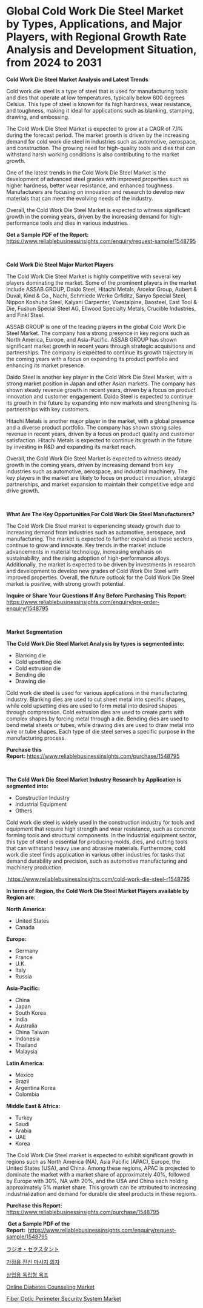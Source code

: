 <p><h1>Global Cold Work Die Steel Market by Types, Applications, and Major Players, with Regional Growth Rate Analysis and Development Situation, from 2024 to 2031</h1></p><p><strong>Cold Work Die Steel Market Analysis and Latest Trends</strong></p>
<p><p>Cold work die steel is a type of steel that is used for manufacturing tools and dies that operate at low temperatures, typically below 600 degrees Celsius. This type of steel is known for its high hardness, wear resistance, and toughness, making it ideal for applications such as blanking, stamping, drawing, and embossing.</p><p>The Cold Work Die Steel Market is expected to grow at a CAGR of 7.1% during the forecast period. The market growth is driven by the increasing demand for cold work die steel in industries such as automotive, aerospace, and construction. The growing need for high-quality tools and dies that can withstand harsh working conditions is also contributing to the market growth.</p><p>One of the latest trends in the Cold Work Die Steel Market is the development of advanced steel grades with improved properties such as higher hardness, better wear resistance, and enhanced toughness. Manufacturers are focusing on innovation and research to develop new materials that can meet the evolving needs of the industry.</p><p>Overall, the Cold Work Die Steel Market is expected to witness significant growth in the coming years, driven by the increasing demand for high-performance tools and dies in various industries.</p></p>
<p><strong>Get a Sample PDF of the Report:&nbsp;</strong> <a href="https://www.reliablebusinessinsights.com/enquiry/request-sample/1548795">https://www.reliablebusinessinsights.com/enquiry/request-sample/1548795</a></p>
<p>&nbsp;</p>
<p><strong>Cold Work Die Steel Major Market Players</strong></p>
<p><p>The Cold Work Die Steel Market is highly competitive with several key players dominating the market. Some of the prominent players in the market include ASSAB GROUP, Daido Steel, Hitachi Metals, Arcelor Group, Aubert & Duval, Kind & Co., Nachi, Schmiede Werke Grfiditz, Sanyo Special Steel, Nippon Koshuha Steel, Kalyani Carpenter, Voestalpine, Baosteel, East Tool & Die, Fushun Special Steel AG, Ellwood Specialty Metals, Crucible Industries, and Finkl Steel.</p><p>ASSAB GROUP is one of the leading players in the global Cold Work Die Steel Market. The company has a strong presence in key regions such as North America, Europe, and Asia-Pacific. ASSAB GROUP has shown significant market growth in recent years through strategic acquisitions and partnerships. The company is expected to continue its growth trajectory in the coming years with a focus on expanding its product portfolio and enhancing its market presence.</p><p>Daido Steel is another key player in the Cold Work Die Steel Market, with a strong market position in Japan and other Asian markets. The company has shown steady revenue growth in recent years, driven by a focus on product innovation and customer engagement. Daido Steel is expected to continue its growth in the future by expanding into new markets and strengthening its partnerships with key customers.</p><p>Hitachi Metals is another major player in the market, with a global presence and a diverse product portfolio. The company has shown strong sales revenue in recent years, driven by a focus on product quality and customer satisfaction. Hitachi Metals is expected to continue its growth in the future by investing in R&D and expanding its market reach.</p><p>Overall, the Cold Work Die Steel Market is expected to witness steady growth in the coming years, driven by increasing demand from key industries such as automotive, aerospace, and industrial machinery. The key players in the market are likely to focus on product innovation, strategic partnerships, and market expansion to maintain their competitive edge and drive growth.</p></p>
<p>&nbsp;</p>
<p><strong>What Are The Key Opportunities For Cold Work Die Steel Manufacturers?</strong></p>
<p><p>The Cold Work Die Steel market is experiencing steady growth due to increasing demand from industries such as automotive, aerospace, and manufacturing. The market is expected to further expand as these sectors continue to grow and innovate. Key trends in the market include advancements in material technology, increasing emphasis on sustainability, and the rising adoption of high-performance alloys. Additionally, the market is expected to be driven by investments in research and development to develop new grades of Cold Work Die Steel with improved properties. Overall, the future outlook for the Cold Work Die Steel market is positive, with strong growth potential.</p></p>
<p><strong>Inquire or Share Your Questions If Any Before Purchasing This Report:</strong> <a href="https://www.reliablebusinessinsights.com/enquiry/pre-order-enquiry/1548795">https://www.reliablebusinessinsights.com/enquiry/pre-order-enquiry/1548795</a></p>
<p>&nbsp;</p>
<p><strong>Market Segmentation</strong></p>
<p><strong>The Cold Work Die Steel Market Analysis by types is segmented into:</strong></p>
<p><ul><li>Blanking die</li><li>Cold upsetting die</li><li>Cold extrusion die</li><li>Bending die</li><li>Drawing die</li></ul></p>
<p><p>Cold work die steel is used for various applications in the manufacturing industry. Blanking dies are used to cut sheet metal into specific shapes, while cold upsetting dies are used to form metal into desired shapes through compression. Cold extrusion dies are used to create parts with complex shapes by forcing metal through a die. Bending dies are used to bend metal sheets or tubes, while drawing dies are used to draw metal into wire or tube shapes. Each type of die steel serves a specific purpose in the manufacturing process.</p></p>
<p><strong>Purchase this Report:&nbsp;</strong><a href="https://www.reliablebusinessinsights.com/purchase/1548795">https://www.reliablebusinessinsights.com/purchase/1548795</a></p>
<p>&nbsp;</p>
<p><strong>The Cold Work Die Steel Market Industry Research by Application is segmented into:</strong></p>
<p><ul><li>Construction Industry</li><li>Industrial Equipment</li><li>Others</li></ul></p>
<p><p>Cold work die steel is widely used in the construction industry for tools and equipment that require high strength and wear resistance, such as concrete forming tools and structural components. In the industrial equipment sector, this type of steel is essential for producing molds, dies, and cutting tools that can withstand heavy use and abrasive materials. Furthermore, cold work die steel finds application in various other industries for tasks that demand durability and precision, such as automotive manufacturing and machinery production.</p></p>
<p><a href="https://www.reliablebusinessinsights.com/cold-work-die-steel-r1548795">&nbsp;https://www.reliablebusinessinsights.com/cold-work-die-steel-r1548795</a></p>
<p><strong>In terms of Region, the Cold Work Die Steel Market Players available by Region are:</strong></p>
<p>
    <p> <strong> North America: </strong>
        <ul>
            <li>United States</li>
            <li>Canada</li>
        </ul>
        </p> 
    <p> <strong> Europe: </strong>
        <ul>
            <li>Germany</li>
            <li>France</li>
            <li>U.K.</li>
            <li>Italy</li>
            <li>Russia</li>
        </ul>
        </p> 
    <p> <strong> Asia-Pacific: </strong>
        <ul>
            <li>China</li>
            <li>Japan</li>
            <li>South Korea</li>
            <li>India</li>
            <li>Australia</li>
            <li>China Taiwan</li>
            <li>Indonesia</li>
            <li>Thailand</li>
            <li>Malaysia</li>
        </ul>
        </p> 
    <p> <strong> Latin America: </strong>
        <ul>
            <li>Mexico</li>
            <li>Brazil</li>
            <li>Argentina Korea</li>
            <li>Colombia</li>
        </ul>
        </p> 
    <p> <strong> Middle East & Africa: </strong>
        <ul>
            <li>Turkey</li>
            <li>Saudi</li>
            <li>Arabia</li>
            <li>UAE</li>
            <li>Korea</li>
        </ul>
    </p>
    </p>
<p><p>The Cold Work Die Steel market is expected to exhibit significant growth in regions such as North America (NA), Asia Pacific (APAC), Europe, the United States (USA), and China. Among these regions, APAC is projected to dominate the market with a market share of approximately 40%, followed by Europe with 30%, NA with 20%, and the USA and China each holding approximately 5% market share. This growth can be attributed to increasing industrialization and demand for durable die steel products in these regions.</p></p>
<p><strong>Purchase this Report: </strong><a href="https://www.reliablebusinessinsights.com/purchase/1548795">https://www.reliablebusinessinsights.com/purchase/1548795</a></p>
<p>&nbsp;<strong>Get a Sample PDF of the Report:&nbsp;&nbsp;</strong><a href="https://www.reliablebusinessinsights.com/enquiry/request-sample/1548795">https://www.reliablebusinessinsights.com/enquiry/request-sample/1548795</a></p>
<p><strong></strong></p>
<p><p><a href="https://medium.com/@amandasantosxavier51/%E3%83%A9%E3%82%B8%E3%82%AA%E3%82%BB%E3%82%AF%E3%82%B9%E3%82%BF%E3%83%B3%E3%83%88%E5%B8%82%E5%A0%B4%E3%81%AF-%E5%B8%82%E5%A0%B4%E3%82%B7%E3%82%A7%E3%82%A2-%E3%82%B5%E3%82%A4%E3%82%BA-%E3%81%8A%E3%82%88%E3%81%B32031%E5%B9%B4%E3%81%BE%E3%81%A7%E3%81%AE%E4%BA%88%E6%B8%AC%E3%81%AB%E7%84%A6%E7%82%B9%E3%82%92%E5%BD%93%E3%81%A6%E3%81%A6%E3%81%84%E3%81%BE%E3%81%99-ebed77b74a0d">ラジオ・セクスタント</a></p><p><a href="https://medium.com/@emmettsaynford43546/2024%EB%85%84%EB%B6%80%ED%84%B0-2031%EB%85%84%EA%B9%8C%EC%A7%80%EC%9D%98-%EA%B8%B0%EA%B0%84-%EB%8F%99%EC%95%88-%ED%99%88%EC%9A%A9-%ED%92%80%EB%B0%94%EB%94%94-%EB%A7%88%EC%82%AC%EC%A7%80-%EC%9D%98%EC%9E%90-%EC%8B%9C%EC%9E%A5-%EB%B6%84%EC%84%9D-%EB%B0%8F-%ED%81%AC%EA%B8%B0-%EC%A0%84%EB%A7%9D-58da841a6faa">가정용 전신 마사지 의자</a></p><p><a href="https://medium.com/@juddmetz/%EC%83%81%EC%97%85%EC%9A%A9-%EB%8F%85%EB%A6%BD%ED%98%95-%EC%9A%95%EC%A1%B0-%EC%8B%9C%EC%9E%A5-%EA%B2%BD%EC%9F%81-%EB%B6%84%EC%84%9D-%EC%8B%9C%EC%9E%A5-%EB%8F%99%ED%96%A5-%EB%B0%8F-2031%EB%85%84%EA%B9%8C%EC%A7%80%EC%9D%98-%EC%98%88%EC%B8%A1-8ab3f3784657">상업용 독립형 욕조</a></p><p><a href="https://github.com/dimitrishawkinswaynenp91rgz/Market-Research-Report-List-3/blob/main/online-diabetes-counseling-market.md">Online Diabetes Counseling Market</a></p><p><a href="https://github.com/gladysalidde/Market-Research-Report-List-2/blob/main/fiber-optic-perimeter-security-system-market.md">Fiber Optic Perimeter Security System Market</a></p></p>